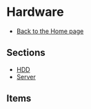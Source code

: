 # Hardware

- [Back to the Home page](../README.md)

## Sections
- [HDD](HDD/README.md)
- [Server](Server/README.md)

## Items
